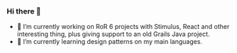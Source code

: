 ### Hi there 👋

- 🔭 I’m currently working on RoR 6 projects with Stimulus, React and other interesting thing, plus giving support to an old Grails Java project.
- 🌱 I’m currently learning design patterns on my main languages.
